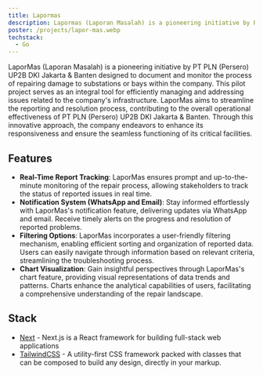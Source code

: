 ```yaml
---
title: Lapormas
description: Lapormas (Laporan Masalah) is a pioneering initiative by PT PLN (Persero) UP2B DKI Jakarta & Banten designed to document and monitor the process of repairing damage to substations or bays within the company. This pilot project serves as an integral tool for efficiently managing and addressing issues related to the company's infrastructure. LaporMas aims to streamline the reporting and resolution process, contributing to the overall operational effectiveness of PT PLN (Persero) UP2B DKI Jakarta & Banten. Through this innovative approach, the company endeavors to enhance its responsiveness and ensure the seamless functioning of its critical facilities.
poster: /projects/lapor-mas.webp
techstack:
  - Go
---
```


LaporMas (Laporan Masalah) is a pioneering initiative by PT PLN (Persero) UP2B DKI Jakarta & Banten designed to document and monitor the process of repairing damage to substations or bays within the company. This pilot project serves as an integral tool for efficiently managing and addressing issues related to the company's infrastructure. LaporMas aims to streamline the reporting and resolution process, contributing to the overall operational effectiveness of PT PLN (Persero) UP2B DKI Jakarta & Banten. Through this innovative approach, the company endeavors to enhance its responsiveness and ensure the seamless functioning of its critical facilities.

## Features

- **Real-Time Report Tracking**: LaporMas ensures prompt and up-to-the-minute monitoring of the repair process, allowing stakeholders to track the status of reported issues in real time.
- **Notification System (WhatsApp and Email)**: Stay informed effortlessly with LaporMas's notification feature, delivering updates via WhatsApp and email. Receive timely alerts on the progress and resolution of reported problems.
- **Filtering Options**: LaporMas incorporates a user-friendly filtering mechanism, enabling efficient sorting and organization of reported data. Users can easily navigate through information based on relevant criteria, streamlining the troubleshooting process.
- **Chart Visualization**: Gain insightful perspectives through LaporMas's chart feature, providing visual representations of data trends and patterns. Charts enhance the analytical capabilities of users, facilitating a comprehensive understanding of the repair landscape.

## Stack

- [Next](https://nextjs.org) - Next.js is a React framework for building full-stack web applications
- [TailwindCSS](https://tailwindcss.com) - A utility-first CSS framework packed with classes that can be composed to build any design, directly in your markup.
